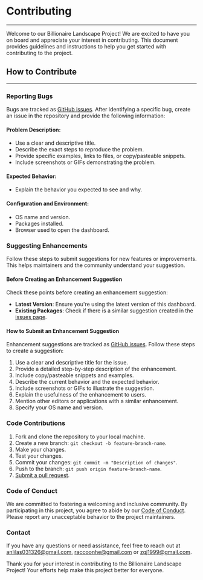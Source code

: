 # Contributing
---
Welcome to our Billionaire Landscape Project! We are excited to have you on board and appreciate your interest in contributing. This document provides guidelines and instructions to help you get started with contributing to the project.

## How to Contribute
---
### Reporting Bugs
Bugs are tracked as [GitHub issues](https://guides.github.com/features/issues/). After identifying a specific bug, create an issue in the repository and provide the following information:

#### Problem Description:
- Use a clear and descriptive title.
- Describe the exact steps to reproduce the problem.
- Provide specific examples, links to files, or copy/pasteable snippets.
- Include screenshots or GIFs demonstrating the problem.


#### Expected Behavior:
- Explain the behavior you expected to see and why.



#### Configuration and Environment:
- OS name and version.
- Packages installed.
- Browser used to open the dashboard.



### Suggesting Enhancements
Follow these steps to submit suggestions for new features or improvements. This helps maintainers and the community understand your suggestion.



#### Before Creating an Enhancement Suggestion
Check these points before creating an enhancement suggestion:
- **Latest Version**: Ensure you're using the latest version of this dashboard.
- **Existing Packages**: Check if there is a similar suggestion created in the [issues page](https://github.com/nevererror20/milestone1-group888/issues).



#### How to Submit an Enhancement Suggestion
Enhancement suggestions are tracked as [GitHub issues](https://docs.github.com/en/issues/tracking-your-work-with-issues/about-issues). Follow these steps to create a suggestion:
1. Use a clear and descriptive title for the issue.
2. Provide a detailed step-by-step description of the enhancement.
3. Include copy/pasteable snippets and examples.
4. Describe the current behavior and the expected behavior.
5. Include screenshots or GIFs to illustrate the suggestion.
6. Explain the usefulness of the enhancement to users.
7. Mention other editors or applications with a similar enhancement.
8. Specify your OS name and version.



### Code Contributions
1. Fork and clone the repository to your local machine.
2. Create a new branch: `git checkout -b feature-branch-name`.
3. Make your changes.
4. Test your changes.
5. Commit your changes: `git commit -m "Description of changes"`.
6. Push to the branch: `git push origin feature-branch-name`.
7. [Submit a pull request](https://docs.github.com/en/pull-requests/collaborating-with-pull-requests/getting-started/helping-others-review-your-changes).


### Code of Conduct
We are committed to fostering a welcoming and inclusive community. By participating in this project, you agree to abide by our [Code of Conduct](https://github.com/nevererror20/milestone1-group888/blob/main/CODE_OF_CONDUCT.md). Please report any unacceptable behavior to the project maintainers.

### Contact
If you have any questions or need assistance, feel free to reach out at anlilas031326@gmail.com, raccoonhe@gmail.com or zqj1999@gmail.com.

Thank you for your interest in contributing to the Billionaire Landscape Project! Your efforts help make this project better for everyone.